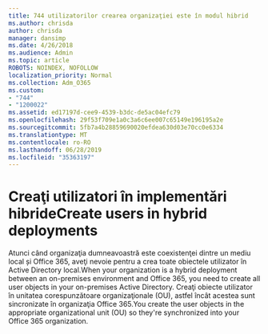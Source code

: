 ```yaml
---
title: 744 utilizatorilor crearea organizaţiei este în modul hibrid
ms.author: chrisda
author: chrisda
manager: dansimp
ms.date: 4/26/2018
ms.audience: Admin
ms.topic: article
ROBOTS: NOINDEX, NOFOLLOW
localization_priority: Normal
ms.collection: Adm_O365
ms.custom:
- "744"
- "1200022"
ms.assetid: ed17197d-cee9-4539-b3dc-de5ac04efc79
ms.openlocfilehash: 29f53f709e1a0c3a6c6ee007c65149e196195a2e
ms.sourcegitcommit: 5fb7a4b28859690020efdea630d03e70cc0e6334
ms.translationtype: MT
ms.contentlocale: ro-RO
ms.lasthandoff: 06/28/2019
ms.locfileid: "35363197"
---
```

# <a name="create-users-in-hybrid-deployments"></a><span data-ttu-id="8b923-102">Creaţi utilizatori în implementări hibride</span><span class="sxs-lookup"><span data-stu-id="8b923-102">Create users in hybrid deployments</span></span>

<span data-ttu-id="8b923-103">Atunci când organizaţia dumneavoastră este coexistenţei dintre un mediu local și Office 365, aveţi nevoie pentru a crea toate obiectele utilizator în Active Directory local.</span><span class="sxs-lookup"><span data-stu-id="8b923-103">When your organization is a hybrid deployment between an on-premises environment and Office 365, you need to create all user objects in your on-premises Active Directory.</span></span> <span data-ttu-id="8b923-104">Creaţi obiecte utilizator în unitatea corespunzătoare organizaţionale (OU), astfel încât acestea sunt sincronizate în organizaţia Office 365.</span><span class="sxs-lookup"><span data-stu-id="8b923-104">You create the user objects in the appropriate organizational unit (OU) so they're synchronized into your Office 365 organization.</span></span>

